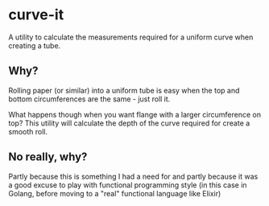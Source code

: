 # curve-it
A utility to calculate the measurements required for a uniform curve when creating a tube.

## Why?

Rolling paper (or similar) into a uniform tube is easy when the top and bottom circumferences are the same - just roll it.

What happens though when you want flange with a larger circumference on top? This utility will calculate the depth of the curve required for create a smooth roll.

## No really, why?

Partly because this is something I had a need for and partly because it was a good excuse to play with functional programming style (in this case in Golang, before moving to a "real" functional language like Elixir)
